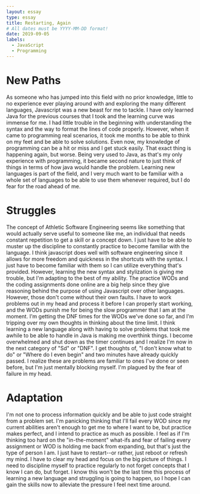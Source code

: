 ```yaml
---
layout: essay
type: essay
title: Restarting, Again
# All dates must be YYYY-MM-DD format!
date: 2019-09-05
labels:
  - JavaScript
  - Programming
---
```


# New Paths #
As someone who has jumped into this field with no prior knowledge, little to no experience ever playing around with and exploring the many different languages, Javascript was a new beast for me to tackle. I have only learned Java for the previous courses that I took and the learning curve was immense for me. I had little trouble in the beginning with understanding the syntax and the way to format the lines of code properly. However, when it came to programming real scenarios, it took me months to be able to think on my feet and be able to solve solutions. Even now, my knowledge of programming can be a hit or miss and I get stuck easily. That exact thing is happening again, but worse. Being very used to Java, as that's my only experience with programming, it became second nature to just think of things in terms of how java would handle the problem. Learning new languages is part of the field, and I very much want to be familiar with a whole set of languages to be able to use them whenever required, but I do fear for the road ahead of me.

# Struggles #
The concept of Athletic Software Engineering seems like something that would actually serve useful to someone like me, an individual that needs constant repetition to get a skill or a concept down. I just have to be able to muster up the discipline to constantly practice to become familiar with the language. I think javascript does well with software engineering since it allows for more freedom and quickness in the shortcuts with the syntax. I just have to become familiar with them so I can utilize everything that's provided. However, learning the new syntax and stylization is giving me trouble, but I'm adapting to the best of my ability. The practice WODs and the coding assignments done online are a big help since they give reasoning behind the purpose of using Javascript over other languages. However, those don't come without their own faults. I have to work problems out in my head and process it before I can properly start working, and the WODs punish me for being the slow programmer that I am at the moment. I'm getting the DNF times for the WODs we've done so far, and I'm tripping over my own thoughts in thinking about the time limit. I think learning a new language along with having to solve problems that took me awhile to be able to handle in Java is making me overthink things. I become overwhelmed and shut down as the timer continues and I realize I'm now in the next category of "Sd" or "DNF". I get thoughts of, "I don't know what to do" or "Where do I even begin" and two minutes have already quickly passed. I realize these are problems are familiar to ones I've done or seen before, but I'm just mentally blocking myself. I'm plagued by the fear of failure in my head.

# Adaptation #
I'm not one to process information quickly and be able to just code straight from a problem set. I'm panicking thinking that I'll fail every WOD since my current abilities aren't enough to get me to where I want to be, but practice makes perfect, and I intend to practice as much as possible. I feel as if I'm thinking too hard on the "in-the-moment" what-ifs and fear of failing every assignment or WOD is holding me back from expanding, but that's just the type of person I am. I just have to restart--or rather, just reboot or refresh my mind. I have to clear my head and focus on the big picture of things. I need to discipline myself to practice regularly to not forget concepts that I know I can do, but forget. I know this won't be the last time this process of learning a new language and struggling is going to happen, so I hope I can gain the skills now to alleviate the pressure I feel next time around.
